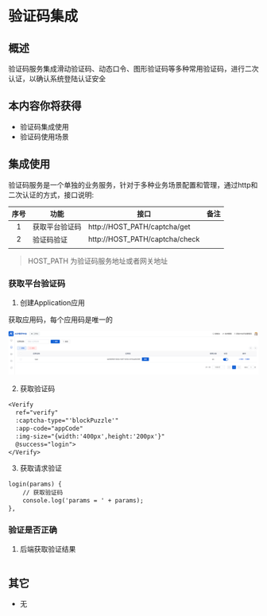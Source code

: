 # 验证码集成

## 概述

验证码服务集成滑动验证码、动态口令、图形验证码等多种常用验证码，进行二次认证，以确认系统登陆认证安全

## 本内容你将获得
- 验证码集成使用
- 验证码使用场景

## 集成使用

验证码服务是一个单独的业务服务，针对于多种业务场景配置和管理，通过http和二次认证的方式，接口说明:

| 序号 | 功能           | 接口                           | 备注 |
|:----:|----------------|--------------------------------|------|
| 1    | 获取平台验证码 | http://HOST_PATH/captcha/get   |      |
| 2    | 验证码验证     | http://HOST_PATH/captcha/check |      |
|      |                |                                |      |

> HOST_PATH 为验证码服务地址或者网关地址

### 获取平台验证码

1. 创建Application应用

获取应用码，每个应用码是唯一的

<img src="/technique/captcha/captcha_01.png" />

2. 获取验证码

```vue
<Verify
  ref="verify"
  :captcha-type="'blockPuzzle'"
  :app-code="appCode"
  :img-size="{width:'400px',height:'200px'}"
  @success="login">
</Verify>
```

3. 获取请求验证

```vue
login(params) {
    // 获取验证码
    console.log('params = ' + params);
},
```

### 验证是否正确

1. 后端获取验证结果

```vue

```

## 其它

- 无



